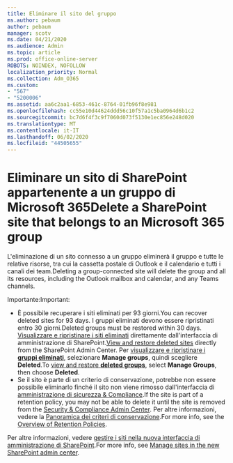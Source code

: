 ```yaml
---
title: Eliminare il sito del gruppo
ms.author: pebaum
author: pebaum
manager: scotv
ms.date: 04/21/2020
ms.audience: Admin
ms.topic: article
ms.prod: office-online-server
ROBOTS: NOINDEX, NOFOLLOW
localization_priority: Normal
ms.collection: Adm_O365
ms.custom:
- "567"
- "5200006"
ms.assetid: aa6c2aa1-6853-461c-8764-01fb96f8e981
ms.openlocfilehash: cc55e10d44624ddd56c10f57a1c5ba0964d6b1c2
ms.sourcegitcommit: bc7d6f4f3c9f7060d073f5130e1ec856e248d020
ms.translationtype: MT
ms.contentlocale: it-IT
ms.lasthandoff: 06/02/2020
ms.locfileid: "44505655"
---
```

# <a name="delete-a-sharepoint-site-that-belongs-to-an-microsoft-365-group"></a><span data-ttu-id="e69f0-102">Eliminare un sito di SharePoint appartenente a un gruppo di Microsoft 365</span><span class="sxs-lookup"><span data-stu-id="e69f0-102">Delete a SharePoint site that belongs to an Microsoft 365 group</span></span>

<span data-ttu-id="e69f0-103">L'eliminazione di un sito connesso a un gruppo eliminerà il gruppo e tutte le relative risorse, tra cui la cassetta postale di Outlook e il calendario e tutti i canali dei team.</span><span class="sxs-lookup"><span data-stu-id="e69f0-103">Deleting a group-connected site will delete the group and all its resources, including the Outlook mailbox and calendar, and any Teams channels.</span></span>
  
<span data-ttu-id="e69f0-104">Importante:</span><span class="sxs-lookup"><span data-stu-id="e69f0-104">Important:</span></span>

- <span data-ttu-id="e69f0-105">È possibile recuperare i siti eliminati per 93 giorni.</span><span class="sxs-lookup"><span data-stu-id="e69f0-105">You can recover deleted sites for 93 days.</span></span> <span data-ttu-id="e69f0-106">I gruppi eliminati devono essere ripristinati entro 30 giorni.</span><span class="sxs-lookup"><span data-stu-id="e69f0-106">Deleted groups must be restored within 30 days.</span></span> <span data-ttu-id="e69f0-107">[Visualizzare e ripristinare i siti eliminati](https://admin.microsoft.com/sharepoint?page=recyclebin&modern=true) direttamente dall'interfaccia di amministrazione di SharePoint.</span><span class="sxs-lookup"><span data-stu-id="e69f0-107">[View and restore deleted sites](https://admin.microsoft.com/sharepoint?page=recyclebin&modern=true) directly from the SharePoint Admin Center.</span></span> <span data-ttu-id="e69f0-108">Per [visualizzare e ripristinare i **gruppi eliminati**](https://outlook.office.com/people/group/deleted), selezionare **Manage groups**, quindi scegliere **Deleted**.</span><span class="sxs-lookup"><span data-stu-id="e69f0-108">To [view and restore **deleted groups**](https://outlook.office.com/people/group/deleted), select **Manage Groups**, then choose **Deleted**.</span></span>
- <span data-ttu-id="e69f0-109">Se il sito è parte di un criterio di conservazione, potrebbe non essere possibile eliminarlo finché il sito non viene rimosso dall'interfaccia di [amministrazione di sicurezza & Compliance](https://protection.office.com/?rfr=AdminCenter#/retention).</span><span class="sxs-lookup"><span data-stu-id="e69f0-109">If the site is part of a retention policy, you may not be able to delete it until the site is removed from the [Security & Compliance Admin Center](https://protection.office.com/?rfr=AdminCenter#/retention).</span></span> <span data-ttu-id="e69f0-110">Per altre informazioni, vedere la [Panoramica dei criteri di conservazione](https://docs.microsoft.com/microsoft-365/compliance/retention-policies).</span><span class="sxs-lookup"><span data-stu-id="e69f0-110">For more info, see the [Overview of Retention Policies](https://docs.microsoft.com/microsoft-365/compliance/retention-policies).</span></span>
  
<span data-ttu-id="e69f0-111">Per altre informazioni, vedere [gestire i siti nella nuova interfaccia di amministrazione di SharePoint](https://docs.microsoft.com/sharepoint/manage-sites-in-new-admin-center).</span><span class="sxs-lookup"><span data-stu-id="e69f0-111">For more info, see [Manage sites in the new SharePoint admin center](https://docs.microsoft.com/sharepoint/manage-sites-in-new-admin-center).</span></span>
